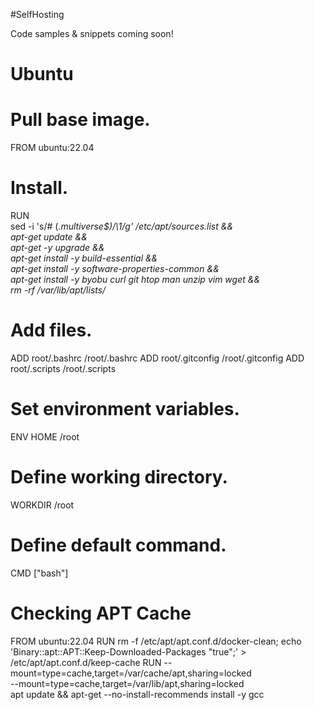 #SelfHosting


Code samples & snippets coming soon!

#
# Ubuntu 
#

# Pull base image.
FROM ubuntu:22.04

# Install.
RUN \
  sed -i 's/# \(.*multiverse$\)/\1/g' /etc/apt/sources.list && \
  apt-get update && \
  apt-get -y upgrade && \
  apt-get install -y build-essential && \
  apt-get install -y software-properties-common && \
  apt-get install -y byobu curl git htop man unzip vim wget && \
  rm -rf /var/lib/apt/lists/*

# Add files.
ADD root/.bashrc /root/.bashrc
ADD root/.gitconfig /root/.gitconfig
ADD root/.scripts /root/.scripts

# Set environment variables.
ENV HOME /root

# Define working directory.
WORKDIR /root

# Define default command.
CMD ["bash"]

# Checking APT Cache

FROM ubuntu:22.04
RUN rm -f /etc/apt/apt.conf.d/docker-clean; echo 'Binary::apt::APT::Keep-Downloaded-Packages "true";' > /etc/apt/apt.conf.d/keep-cache
RUN --mount=type=cache,target=/var/cache/apt,sharing=locked \
  --mount=type=cache,target=/var/lib/apt,sharing=locked \
  apt update && apt-get --no-install-recommends install -y gcc
